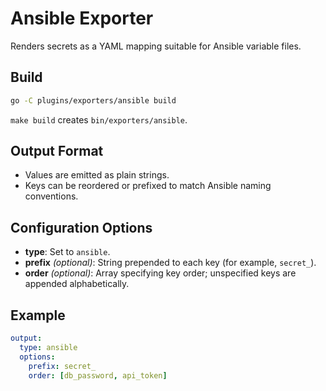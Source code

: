 # Ansible Exporter

Renders secrets as a YAML mapping suitable for Ansible variable files.

## Build

```bash
go -C plugins/exporters/ansible build
```

`make build` creates `bin/exporters/ansible`.

## Output Format

- Values are emitted as plain strings.
- Keys can be reordered or prefixed to match Ansible naming conventions.

## Configuration Options

- **type**: Set to `ansible`.
- **prefix** *(optional)*: String prepended to each key (for example, `secret_`).
- **order** *(optional)*: Array specifying key order; unspecified keys are appended alphabetically.

## Example

```yaml
output:
  type: ansible
  options:
    prefix: secret_
    order: [db_password, api_token]
```
